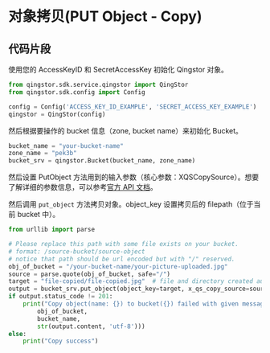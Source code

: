 # 对象拷贝(PUT Object - Copy)

## 代码片段

使用您的 AccessKeyID 和 SecretAccessKey 初始化 Qingstor 对象。

```python
from qingstor.sdk.service.qingstor import QingStor
from qingstor.sdk.config import Config

config = Config('ACCESS_KEY_ID_EXAMPLE', 'SECRET_ACCESS_KEY_EXAMPLE')
qingstor = QingStor(config)
```

然后根据要操作的 bucket 信息（zone, bucket name）来初始化 Bucket。

```python
bucket_name = "your-bucket-name"
zone_name = "pek3b"
bucket_srv = qingstor.Bucket(bucket_name, zone_name)
```

然后设置 PutObject 方法用到的输入参数（核心参数：XQSCopySource）。想要了解详细的参数信息，可以参考[官方 API 文档](https://docs.qingcloud.com/qingstor/api/object/copy)。

然后调用 `put_object` 方法拷贝对象。object_key 设置拷贝后的 filepath（位于当前 bucket 中）。

```python
from urllib import parse

# Please replace this path with some file exists on your bucket.
# format: /source-bucket/source-object
# notice that path should be url encoded but with "/" reserved.
obj_of_bucket = "/your-bucket-name/your-picture-uploaded.jpg"
source = parse.quote(obj_of_bucket, safe="/")
target = "file-copied/file-copied.jpg"  # file and directory created automatically.
output = bucket_srv.put_object(object_key=target, x_qs_copy_source=source)
if output.status_code != 201:
    print("Copy object(name: {}) to bucket({}) failed with given message: {}".format(
        obj_of_bucket,
        bucket_name,
        str(output.content, 'utf-8')))
else:
    print("Copy success")
```

